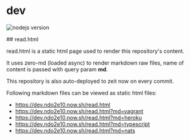 # dev


![nodejs version](https://img.shields.io/badge/node-%3E%3D%2012-success)

## read.html

read.html is a static html page used to render this repository's content.

It uses zero-md (loaded async) to render markdown raw files, name of content is passed with query param **md**.

This repository is also auto-deployed to zeit now on every commit.

Following markdown files can be viewed as static html files: 

* https://dev.ndo2e10.now.sh/read.html
* https://dev.ndo2e10.now.sh/read.html?md=vagrant
* https://dev.ndo2e10.now.sh/read.html?md=heroku
* https://dev.ndo2e10.now.sh/read.html?md=typescript
* https://dev.ndo2e10.now.sh/read.html?md=nats
